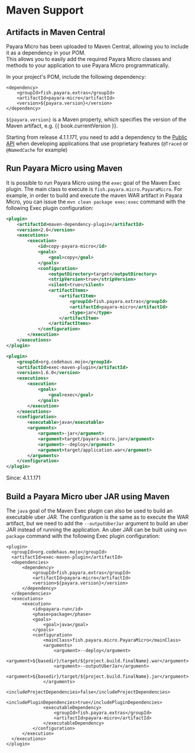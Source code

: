 # Maven Support

## Artifacts in Maven Central

Payara Micro has been uploaded to Maven Central, allowing you to include it as a dependency in your POM.  
This allows you to easily add the required Payara Micro classes and methods to your application to use Payara Micro programmatically.

In your project's POM, include the following dependency:

```MAVEN_POM
<dependency>
    <groupId>fish.payara.extras</groupId>
    <artifactId>payara-micro</artifactId>
    <version>${payara.version}</version>
</dependency>
```

`${payara.version}` is a Maven property, which specifies the version of the Maven artifact, e.g. {{ book.currentVersion }}.

Starting from release _4.1.1.171_, you need to add a dependency to the [Public API](/documentation/extended-documentation/app-deployment/public-api.md) when developing applications that use proprietary features (`@Traced` or `@NamedCache` for example)  

## Run Payara Micro using Maven

It is possible to run Payara Micro using the `exec` goal of the Maven Exec plugin.
The main class to execute is `fish.payara.micro.PayaraMicro`.
For example, in order to build and execute the maven WAR artifact in Payara Micro, you can issue the `mvn clean package exec:exec` command with the following Exec plugin configuration:

```xml
<plugin>
    <artifactId>maven-dependency-plugin</artifactId>
    <version>2.6</version>
    <executions>
        <execution>
            <id>copy-payara-micro</id>
            <goals>
                <goal>copy</goal>
            </goals>
            <configuration>
                <outputDirectory>target</outputDirectory>
                <stripVersion>true</stripVersion>
                <silent>true</silent>
                <artifactItems>
                    <artifactItem>
                        <groupId>fish.payara.extras</groupId>
                        <artifactId>payara-micro</artifactId>
                        <type>jar</type>
                    </artifactItem>
                </artifactItems>
            </configuration>
        </execution>
    </executions>
</plugin>

<plugin>
    <groupId>org.codehaus.mojo</groupId>
    <artifactId>exec-maven-plugin</artifactId>
    <version>1.6.0</version>
    <executions>
        <execution>
            <goals>
                <goal>exec</goal>
            </goals>
        </execution>
    </executions>
    <configuration>
        <executable>java</executable>
        <arguments>
            <argument>-jar</argument>
            <argument>target/payara-micro.jar</argument>
            <argument>--deploy</argument>
            <argument>target/application.war</argument>
        </arguments>
    </configuration>
</plugin>
```
Since: 4.1.1.171

## Build a Payara Micro uber JAR using Maven

The `java` goal of the Maven Exec plugin can also be used to build an executable uber JAR. The configuration is the same as to execute the WAR artifact, but we need to add the `--outputUberJar` argument to build an uber JAR instead of running the application. An uber JAR can be built using `mvn package` command with the following Exec plugin configuration:

```
<plugin>
  <groupId>org.codehaus.mojo</groupId>
  <artifactId>exec-maven-plugin</artifactId>
  <dependencies>
      <dependency>
          <groupId>fish.payara.extras</groupId>
          <artifactId>payara-micro</artifactId>
          <version>${payara.version}</version>
      </dependency>
  </dependencies>
  <executions>
      <execution>
          <id>payara-run</id>
          <phase>package</phase>
          <goals>
              <goal>java</goal>
          </goals>
          <configuration>
              <mainClass>fish.payara.micro.PayaraMicro</mainClass>
              <arguments>
                  <argument>--deploy</argument>
                  <argument>${basedir}/target/${project.build.finalName}.war</argument>
                  <argument>--outputUberJar</argument>
                  <argument>${basedir}/target/${project.build.finalName}.jar</argument>
              </arguments>
              <includeProjectDependencies>false</includeProjectDependencies>
              <includePluginDependencies>true</includePluginDependencies>
              <executableDependency>
                  <groupId>fish.payara.extras</groupId>
                  <artifactId>payara-micro</artifactId>
              </executableDependency>
          </configuration>
      </execution>
  </executions>
</plugin>
```
